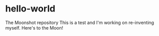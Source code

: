 # hello-world
The Moonshot repository
This is a test and I'm working on re-inventing myself.  Here's to the Moon!
